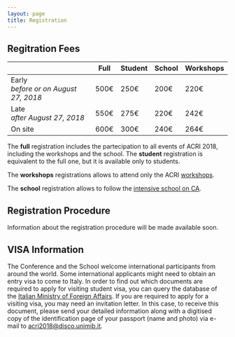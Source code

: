 ```yaml
---
layout: page
title: Registration
---
```


Regitration Fees
----------------

|                                           | Full | Student | School | Workshops |
|-------------------------------------------|------|---------|--------|-----------|
| Early <br> _before or on August 27, 2018_ | 500€ | 250€    | 200€   | 220€      |
| Late <br> _after August 27, 2018_         | 550€ | 275€    | 220€   | 242€      |
| On site                                   | 600€ | 300€    | 240€   | 264€      |

The **full** registration includes the partecipation to all events of ACRI 2018, including the workshops and the school. The **student** registration is equivalent to the full one, but it is available only to students.

The **workshops** registrations allows to attend only the ACRI [workshops](/workshops/).

The **school** registration allows to follow the [intensive school on CA](/school/).

Registration Procedure
----------------------

Information about the registration procedure will be made available soon.


VISA Information
----------------

The Conference and the School welcome international participants from around the world. Some international applicants might need to obtain an entry visa to come to Italy. In order to find out which documents are required to apply for visiting student visa, you can query the database of the [Italian Ministry of Foreign Affairs](http://vistoperitalia.esteri.it/home/en). If you are required to apply for a visiting visa, you may need an invitation letter. In this case, to receive this document, please send your detailed information along with a digitised copy of the identification page of your passport (name and photo) via e-mail to [acri2018@disco.unimib.it](mailto:acri2018.disco.unimib.it).
